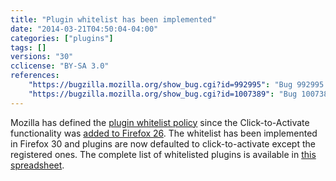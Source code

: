 ```yaml
---
title: "Plugin whitelist has been implemented"
date: "2014-03-21T04:50:04-04:00"
categories: ["plugins"]
tags: []
versions: "30"
cclicense: "BY-SA 3.0"
references:
    "https://bugzilla.mozilla.org/show_bug.cgi?id=992995": "Bug 992995 – Implement plugin whitelist"
    "https://bugzilla.mozilla.org/show_bug.cgi?id=1007389": "Bug 1007389 – Implement plugin whitelist, round 2"
---
```

Mozilla has defined the [plugin whitelist policy](https://blog.mozilla.org/security/2014/02/28/update-on-plugin-activation/) since the Click-to-Activate functionality was [added to Firefox 26](https://www.fxsitecompat.com/en-US/docs/2013/java-is-now-defaulted-to-click-to-activate/). The whitelist has been implemented in Firefox 30 and plugins are now defaulted to click-to-activate except the registered ones. The complete list of whitelisted plugins is available in [this spreadsheet](https://docs.google.com/spreadsheets/d/19JIQiaS9mJgkKQ07ax2KH7syRCgxt2dCCxcBD56PiQc/edit?usp=sharing).
